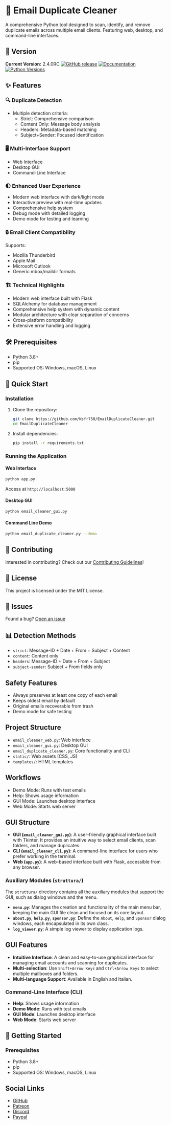 # 📧 Email Duplicate Cleaner

A comprehensive Python tool designed to scan, identify, and remove duplicate emails across multiple email clients. Featuring web, desktop, and command-line interfaces.

## 🚀 Version

**Current Version:** 2.4.0RC
[![GitHub release](https://img.shields.io/badge/release-v2.4.0-green)](https://github.com/Nsfr750/EmailDuplicateCleaner)
[![Documentation](https://img.shields.io/badge/docs-available-brightgreen)](https://github.com/Nsfr750/EmailDuplicateCleaner/blob/master/README.md)
[![Python Versions](https://img.shields.io/badge/python-3.8%20|%203.9%20|%203.10%20|%203.11%20|%203.12-blue)](https://www.python.org/)

## ✨ Features

### 🔍 Duplicate Detection

- Multiple detection criteria:
  - Strict: Comprehensive comparison
  - Content Only: Message body analysis
  - Headers: Metadata-based matching
  - Subject+Sender: Focused identification

### 🖥️ Multi-Interface Support

- Web Interface
- Desktop GUI
- Command-Line Interface

### 🌓 Enhanced User Experience

- Modern web interface with dark/light mode
- Interactive preview with real-time updates
- Comprehensive help system
- Debug mode with detailed logging
- Demo mode for testing and learning

### 🔒 Email Client Compatibility

Supports:

- Mozilla Thunderbird
- Apple Mail
- Microsoft Outlook
- Generic mbox/maildir formats

### 🏗️ Technical Highlights

- Modern web interface built with Flask
- SQLAlchemy for database management
- Comprehensive help system with dynamic content
- Modular architecture with clear separation of concerns
- Cross-platform compatibility
- Extensive error handling and logging

## 🛠️ Prerequisites

- Python 3.8+
- pip
- Supported OS: Windows, macOS, Linux

## 🚀 Quick Start

### Installation

1.  Clone the repository:

    ```bash
    git clone https://github.com/Nsfr750/EmailDuplicateCleaner.git
    cd EmailDuplicateCleaner
    ```

2.  Install dependencies:

    ```bash
    pip install -r requirements.txt
    ```

### Running the Application

#### Web Interface

```bash
python app.py
```

Access at `http://localhost:5000`

#### Desktop GUI

```bash
python email_cleaner_gui.py
```

#### Command Line Demo

```bash
python email_duplicate_cleaner.py --demo
```

## 🤝 Contributing

Interested in contributing? Check out our [Contributing Guidelines](CONTRIBUTING.md)!

## 📄 License

This project is licensed under the MIT License.

## 🐛 Issues

Found a bug? [Open an issue](https://github.com/Nsfr750/EmailDuplicateCleaner/issues)

## 📊 Detection Methods

- `strict`: Message-ID + Date + From + Subject + Content
- `content`: Content only
- `headers`: Message-ID + Date + From + Subject
- `subject-sender`: Subject + From fields only

## Safety Features

- Always preserves at least one copy of each email
- Keeps oldest email by default
- Original emails recoverable from trash
- Demo mode for safe testing

## Project Structure

- `email_cleaner_web.py`: Web interface
- `email_cleaner_gui.py`: Desktop GUI
- `email_duplicate_cleaner.py`: Core functionality and CLI
- `static/`: Web assets (CSS, JS)
- `templates/`: HTML templates

## Workflows

- Demo Mode: Runs with test emails
- Help: Shows usage information
- GUI Mode: Launches desktop interface
- Web Mode: Starts web server

## GUI Structure

- **GUI (`email_cleaner_gui.py`)**: A user-friendly graphical interface built with Tkinter. It provides an intuitive way to select email clients, scan folders, and manage duplicates.
- **CLI (`email_cleaner_cli.py`)**: A command-line interface for users who prefer working in the terminal.
- **Web (`app.py`)**: A web-based interface built with Flask, accessible from any browser.

### Auxiliary Modules (`struttura/`)

The `struttura/` directory contains all the auxiliary modules that support the GUI, such as dialog windows and the menu.

- **`menu.py`**: Manages the creation and functionality of the main menu bar, keeping the main GUI file clean and focused on its core layout.
- **`about.py`**, **`help.py`**, **`sponsor.py`**: Define the `About`, `Help`, and `Sponsor` dialog windows, each encapsulated in its own class.
- **`log_viewer.py`**: A simple log viewer to display application logs.

## GUI Features

- **Intuitive Interface**: A clean and easy-to-use graphical interface for managing email accounts and scanning for duplicates.
- **Multi-selection**: Use `Shift+Arrow Keys` and `Ctrl+Arrow Keys` to select multiple mailboxes and folders.
- **Multi-language Support**: Available in English and Italian.

### Command-Line Interface (CLI)

- **Help**: Shows usage information
- **Demo Mode**: Runs with test emails
- **GUI Mode**: Launches desktop interface
- **Web Mode**: Starts web server

## 🚀 Getting Started

### Prerequisites

- Python 3.8+
- pip
- Supported OS: Windows, macOS, Linux

## Social Links

- [GitHub](https://github.com/sponsors/Nsfr750)
- [Patreon](https://www.patreon.com/Nsfr750)
- [Discord](https://discord.gg/BvvkUEP9)
- [Paypal](https://paypal.me/3dmega)
